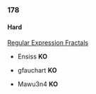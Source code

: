 ### 178

#### Hard

[Regular Expression Fractals](http://www.reddit.com/r/dailyprogrammer/comments/2fkh8u/9052014_challenge_178_hard_regular_expression/)

* Ensiss **KO**

* gfauchart **KO**

* Mawu3n4 **KO**
